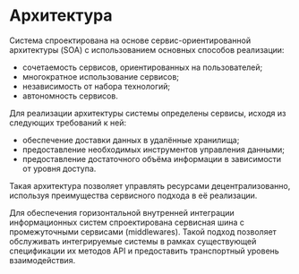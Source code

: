 # Aрхитектура

Система спроектирована на основе сервис-ориентированной архитектуры (SOA) с использованием основных способов реализации:
- сочетаемость сервисов, ориентированных на пользователей;
- многократное использование сервисов;
- независимость от набора технологий;
- автономность сервисов.

Для реализации архитектуры системы определены сервисы, исходя из следующих требований к ней:
- обеспечение доставки данных в удалённые хранилища;
- предоставление необходимых инструментов управления данными;
- предоставление достаточного объёма информации в зависимости от уровня доступа.

Такая архитектура позволяет управлять ресурсами децентрализованно, используя преимущества сервисного подхода в её реализации.

Для обеспечения горизонтальной внутренней интеграции информационных систем спроектирована сервисная шина с промежуточными сервисами (middlewares). Такой подход позволяет обслуживать интегрируемые системы в рамках существующей спецификации их методов API и предоставить транспортный уровень взаимодействия.
